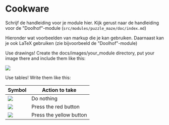 # Cookware

Schrijf de handleiding voor je module hier. Kijk gerust naar de handleiding
voor de "Doolhof"-module (`src/modules/puzzle_maze/doc/index.md`)


Hieronder wat voorbeelden van markup die je kan gebruiken. Daarnaast kan je ook LaTeX
gebruiken (zie bijvoorbeeld de "Doolhof"-module)

Use drawings! Create the docs/images/your_module directory, put your image there and include them like this:

![](./your_module/filename.png)

Use tables! Write them like this:

| Symbol                         | Action to take |
|--------------------------------|----------------|
| ![](./your_module/symbol1.png) | Do nothing     |
| ![](./your_module/symbol2.png) | Press the red button |
| ![](./your_module/symbol3.png) | Press the yellow button |
